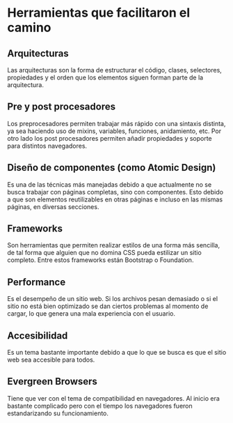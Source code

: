 # Herramientas que facilitaron el camino

## Arquitecturas

Las arquitecturas son la forma de estructurar el código, clases, selectores, propiedades y el orden que los elementos siguen forman parte de la arquitectura.

## Pre y post procesadores

Los preprocesadores permiten trabajar más rápido con una sintaxis distinta, ya sea haciendo uso de mixins, variables, funciones, anidamiento, etc. Por otro lado los post procesadores permiten añadir propiedades y soporte para distintos navegadores.

## Diseño de componentes (como Atomic Design)

Es una de las técnicas más manejadas debido a que actualmente no se busca trabajar con páginas completas, sino con componentes. Esto debido a que son elementos reutilizables en otras páginas e incluso en las mismas páginas, en diversas secciones.

## Frameworks

Son herramientas que permiten realizar estilos de una forma más sencilla, de tal forma que alguien que no domina CSS pueda estilizar un sitio completo. Entre estos frameworks están Bootstrap o Foundation.

## Performance

Es el desempeño de un sitio web. Si los archivos pesan demasiado o si el sitio no está bien optimizado se dan ciertos problemas al momento de cargar, lo que genera una mala experiencia con el usuario.

## Accesibilidad

Es un tema bastante importante debido a que lo que se busca es que el sitio web sea accesible para todos.

## Evergreen Browsers

Tiene que ver con el tema de compatibilidad en navegadores. Al inicio era bastante complicado pero con el tiempo los navegadores fueron estandarizando su funcionamiento.
